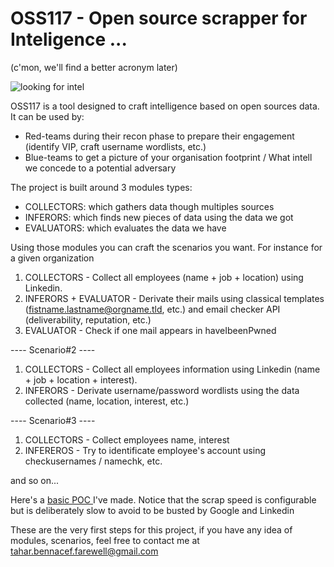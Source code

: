 # OSS117 - Open source scrapper for Inteligence ... 
(c'mon, we'll find a better acronym later)

<img src="https://img.static-smb.be/a/view/q75/w720/h480/2090887/e6c6eddf-3a56-4115-90fd-9d18764c912e-gif.gif" alt="looking for intel"/>

OSS117 is a tool designed to craft intelligence based on open sources data.
It can be used by:
- Red-teams during their recon phase to prepare their engagement (identify VIP, craft username wordlists, etc.)
- Blue-teams to get a picture of your organisation footprint / What intell we concede to a potential adversary


The project is built around 3 modules types:
- COLLECTORS: which gathers data though multiples sources
- INFERORS: which finds new pieces of data using the data we got
- EVALUATORS: which evaluates the data we have

Using those modules you can craft the scenarios you want. For instance for a given organization

1. COLLECTORS - Collect all employees (name + job + location) using Linkedin. 
2. INFERORS + EVALUATOR - Derivate their mails using classical templates (fistname.lastname@orgname.tld, etc.)
and email checker API (deliverability, reputation, etc.)
3. EVALUATOR - Check if one mail appears in haveIbeenPwned

---- Scenario#2 ----
1. COLLECTORS - Collect all employees information using Linkedin (name + job + location + interest). 
2. INFERORS - Derivate username/password wordlists using the data collected (name, location, interest, etc.)

---- Scenario#3 ----
1. COLLECTORS - Collect employees name, interest
2. INFEREROS - Try to identificate employee's account using checkusernames / namechk, etc.


and so on...


Here's a <a href="https://www.youtube.com/watch?v=elhEocatrdM"> basic POC </a> I've made. 
Notice that the scrap speed is configurable but is deliberately slow to avoid to be busted by Google and Linkedin 



These are the very first steps for this project, if you have any idea of modules, scenarios, feel free to contact me at tahar.bennacef.farewell@gmail.com
